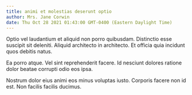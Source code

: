 ```yaml
---
title: animi et molestias deserunt optio
author: Mrs. Jane Corwin
date: Thu Oct 28 2021 01:43:00 GMT-0400 (Eastern Daylight Time)
---
```

Optio vel laudantium et aliquid non porro quibusdam. Distinctio esse suscipit sit deleniti. Aliquid architecto in architecto. Et officia quia incidunt quos debitis natus.

 Ea porro atque. Vel sint reprehenderit facere. Id nesciunt dolores ratione dolor beatae corrupti odio eos ipsa.

 Nostrum dolor eius animi eos minus voluptas iusto. Corporis facere non id est. Non facilis facilis ducimus.